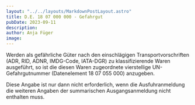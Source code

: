 ```yaml
---
layout: "../../layouts/MarkdownPostLayout.astro"
title: D.E. 18 07 000 000 - Gefahrgut
pubDate: 2023-09-11
description: 
author: Anja Füger
image: 
---
```


Werden als gefährliche Güter nach den einschlägigen Transportvorschriften (ADR, RID, ADNR, IMDG-Code, IATA-DGR) zu klassifizierende Waren ausgeführt, so ist die diesen Waren zugeordnete vierstellige UN-Gefahrgutnummer (Datenelement 18 07 055 000) anzugeben.

Diese Angabe ist nur dann nicht erforderlich, wenn die Ausfuhranmeldung die weiteren Angaben der summarischen Ausgangsanmeldung nicht enthalten muss.